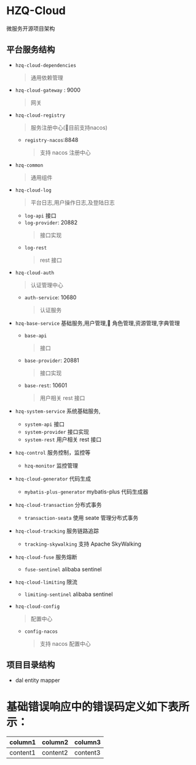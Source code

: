 # HZQ-Cloud

微服务开源项目架构

## 平台服务结构

- `hzq-cloud-dependencies` 

  > 通用依赖管理

- `hzq-cloud-gateway` : 9000
  > 网关

- `hzq-cloud-registry` 
  > 服务注册中心(目前支持nacos)

  - `registry-nacos`:8848
    > 支持 nacos 注册中心


- `hzq-common` 
  > 通用组件

- `hzq-cloud-log` 
  > 平台日志,用户操作日志,及登陆日志

  - `log-api` 接口
  - `log-provider`: 20882
    >  接口实现
  - `log-rest` 
    > rest 接口

- `hzq-cloud-auth` 
  > 认证管理中心

  - `auth-service`: 10680
    > 认证服务

- `hzq-base-service` 基础服务,用户管理, 角色管理,资源管理,字典管理

  - `base-api` 
    > 接口
  - `base-provider`: 20881
    > 接口实现
  - `base-rest`: 10601
    > 用户相关 rest 接口

- `hzq-system-service` 系统基础服务,

  - `system-api` 接口
  - `system-provider` 接口实现
  - `system-rest`  用户相关 rest 接口

- `hzq-control` 服务控制，监控等
  - `hzq-monitor` 监控管理


- `hzq-cloud-generator` 代码生成

  - `mybatis-plus-generator` mybatis-plus 代码生成器

- `hzq-cloud-transaction` 分布式事务

  - `transaction-seata` 使用 seate 管理分布式事务

- `hzq-cloud-tracking` 服务链路追踪

  - `tracking-skywalking` 支持 Apache SkyWalking

- `hzq-cloud-fuse` 服务熔断

  - `fuse-sentinel` alibaba sentinel

- `hzq-cloud-limiting` 限流

  - `limiting-sentinel` alibaba sentinel

- `hzq-cloud-config`
  > 配置中心

  - `config-nacos`
    > 支持 nacos 配置中心

## 项目目录结构

- dal
  entity
  mapper

# 基础错误响应中的错误码定义如下表所示：

| column1  | column2  | column3  |
| -------- | -------- | -------- |
| content1 | content2 | content3 |
